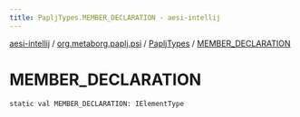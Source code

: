 ```yaml
---
title: PapljTypes.MEMBER_DECLARATION - aesi-intellij
---
```


[aesi-intellij](../../index.html) / [org.metaborg.paplj.psi](../index.html) / [PapljTypes](index.html) / [MEMBER_DECLARATION](.)

# MEMBER_DECLARATION

`static val MEMBER_DECLARATION: IElementType`